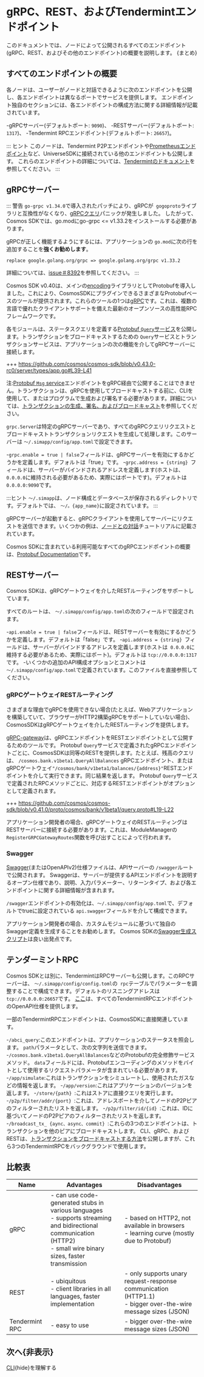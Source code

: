 # gRPC、REST、およびTendermintエンドポイント

このドキュメントでは、ノードによって公開されるすべてのエンドポイント(gRPC、REST、およびその他のエンドポイント)の概要を説明します。 {まとめ}

## すべてのエンドポイントの概要

各ノードは、ユーザーがノードと対話できるように次のエンドポイントを公開し、各エンドポイントは異なるポートでサービスを提供します。 エンドポイント独自のセクションには、各エンドポイントの構成方法に関する詳細情報が記載されています。

-gRPCサーバー(デフォルトポート: `9090`)、
-RESTサーバー(デフォルトポート: `1317`)、
-Tendermint RPCエンドポイント(デフォルトポート: `26657`)。

::: ヒント
このノードは、Tendermint P2Pエンドポイントや[Prometheusエンドポイント](https://docs.tendermint.com/master/nodes/metrics.html#metrics)など、UniverseSDKに接続されている他のエンドポイントも公開します。 これらのエンドポイントの詳細については、[Tendermintのドキュメント](https://docs.tendermint.com/master/tendermint-core/using-tendermint.html#configuration)を参照してください。
:::

## gRPCサーバー

::: 警告
`go-grpc v1.34.0`で導入されたパッチにより、gRPCが` gogoproto`ライブラリと互換性がなくなり、[gRPCクエリ](https://github.com/cosmos/cosmos-sdk/issues/8426)パニックが発生しました。 したがって、Cosmos SDKでは、go.modにgo-grpc <= v1.33.2をインストールする必要があります。

gRPCが正しく機能するようにするには、アプリケーションの `go.mod`に次の行を追加することを**強くお勧めします**。 

```
replace google.golang.org/grpc => google.golang.org/grpc v1.33.2
```

詳細については、[issue＃8392](https://github.com/cosmos/cosmos-sdk/issues/8392)を参照してください。
:::

Cosmos SDK v0.40は、メインの[encoding](./encoding)ライブラリとしてProtobufを導入しました。これにより、CosmosSDKにプラグインできるさまざまなProtobufベースのツールが提供されます。これらのツールの1つは[gRPC](https://grpc.io)です。これは、複数の言語で優れたクライアントサポートを備えた最新のオープンソースの高性能RPCフレームワークです。

各モジュールは、ステータスクエリを定義する[Protobuf `Query`サービス](../building-modules/messages-and-queries.md＃queries)を公開します。トランザクションをブロードキャストするための `Query`サービスとトランザクションサービスは、アプリケーションの次の機能を介してgRPCサーバーに接続します。

+++ https://github.com/cosmos/cosmos-sdk/blob/v0.43.0-rc0/server/types/app.go#L39-L41

注:[Protobuf `Msg` service](../building-modules/messages-and-queries.md＃messages)エンドポイントをgRPC経由で公開することはできません。トランザクションは、gRPCを使用してブロードキャストする前に、CLIを使用して、またはプログラムで生成および署名する必要があります。詳細については、[トランザクションの生成、署名、およびブロードキャスト](../run-node/txs.html)を参照してください。

`grpc.Server`は特定のgRPCサーバーであり、すべてのgRPCクエリリクエストとブロードキャストトランザクションリクエストを生成して処理します。このサーバーは `〜/.simapp/config/app.toml`で設定できます。

-`grpc.enable = true | false`フィールドは、gRPCサーバーを有効にするかどうかを定義します。デフォルトは「true」です。
-`grpc.address = {string} `フィールドは、サーバーがバインドされるアドレスを定義します(ホストは、` 0.0.0.0`に維持される必要があるため、実際にはポートです)。デフォルトは `0.0.0.0:9090`です。

:::ヒント
`〜/.simapp`は、ノード構成とデータベースが保存されるディレクトリです。デフォルトでは、 `〜/。{app_name}`に設定されています。
:::

gRPCサーバーが起動すると、gRPCクライアントを使用してサーバーにリクエストを送信できます。いくつかの例は、[ノードとの対話](../run-node/interact-node.md＃using-grpc)チュートリアルに記載されています。

Cosmos SDKに含まれている利用可能なすべてのgRPCエンドポイントの概要は、[Protobuf Documentation](./proto-docs.md)です。

## RESTサーバー

Cosmos SDKは、gRPCゲートウェイを介したRESTルーティングをサポートしています。

すべてのルートは、 `〜/.simapp/config/app.toml`の次のフィールドで設定されます。

-`api.enable = true | false`フィールドは、RESTサーバーを有効にするかどうかを定義します。デフォルトは「false」です。
-`api.address = {string} `フィールドは、サーバーがバインドするアドレスを定義します(ホストは` 0.0.0.0`に維持する必要があるため、実際にはポート)。デフォルトは `tcp://0.0.0.0:1317`です。
-いくつかの追加のAPI構成オプションとコメントは `〜/.simapp/config/app.toml`で定義されています。このファイルを直接参照してください。

### gRPCゲートウェイRESTルーティング

さまざまな理由でgRPCを使用できない場合(たとえば、Webアプリケーションを構築していて、ブラウザーがHTTP2構築gRPCをサポートしていない場合)、CosmosSDKはgRPCゲートウェイを介したRESTルーティングを提供します。

[gRPC-gateway](https://grpc-ecosystem.github.io/grpc-gateway/)は、gRPCエンドポイントをRESTエンドポイントとして公開するためのツールです。 Protobuf `Query`サービスで定義されたgRPCエンドポイントごとに、CosmosSDKは同等のRESTを提供します。たとえば、残高のクエリは、 `/cosmos.bank.v1beta1.QueryAllBalances` gRPCエンドポイント、またはgRPCゲートウェイ` "/cosmos/bank/v1beta1/balances/{address}" `RESTエンドポイントを介して実行できます。同じ結果を返します。 Protobuf `Query`サービスで定義されたRPCメソッドごとに、対応するRESTエンドポイントがオプションとして定義されます。

+++ https://github.com/cosmos/cosmos-sdk/blob/v0.41.0/proto/cosmos/bank/v1beta1/query.proto#L19-L22

アプリケーション開発者の場合、gRPCゲートウェイのRESTルーティングはRESTサーバーに接続する必要があります。これは、ModuleManagerの `RegisterGRPCGatewayRoutes`関数を呼び出すことによって行われます。

### Swagger

[Swagger](https://swagger.io/)(またはOpenAPIv2)仕様ファイルは、APIサーバーの `/swagger`ルートで公開されます。 Swaggerは、サーバーが提供するAPIエンドポイントを説明するオープン仕様であり、説明、入力パラメーター、リターンタイプ、および各エンドポイントに関する詳細情報が含まれます。

`/swagger`エンドポイントの有効化は、`〜/.simapp/config/app.toml`で、デフォルトでtrueに設定されている `api.swagger`フィールドを介して構成できます。

アプリケーション開発者の場合、カスタムモジュールに基づいて独自のSwagger定義を生成することをお勧めします。 Cosmos SDKの[Swagger生成スクリプト](https://github.com/cosmos/cosmos-sdk/blob/v0.40.0-rc4/scripts/protoc-swagger-gen.sh)は良い出発点です。

## テンダーミントRPC

Cosmos SDKとは別に、TendermintはRPCサーバーも公開します。このRPCサーバーは、 `〜/.simapp/config/config.toml`の` rpc`テーブルでパラメーターを調整することで構成できます。デフォルトのリスニングアドレスは `tcp://0.0.0.0:26657`です。 [ここ](https://docs.tendermint.com/master/rpc/)は、すべてのTendermintRPCエンドポイントのOpenAPI仕様を提供します。

一部のTendermintRPCエンドポイントは、CosmosSDKに直接関連しています。

-`/abci_query`:このエンドポイントは、アプリケーションのステータスを照会します。 `path`パラメータとして、次の文字列を送信できます。
    -`/cosmos.bank.v1beta1.QueryAllBalances`などのProtobufの完全修飾サービスメソッド。 `data`フィールドには、Protobufエンコーディングのメソッドをバイトとして使用するリクエストパラメータが含まれている必要があります。
    -`/app/simulate`:これはトランザクションをシミュレートし、使用されたガスなどの情報を返します。
    -`/app/version`:これはアプリケーションのバージョンを返します。
    -`/store/{path} `:これはストアに直接クエリを実行します。
    -`/p2p/filter/addr/{port} `:これは、アドレスポートを介してノードのP2Pピアのフィルターされたリストを返します。
    -`/p2p/filter/id/{id} `:これは、IDに基づいてノードのP2Pピアのフィルターされたリストを返します。
-`/broadcast_tx_ {aync、async、commit} `:これらの3つのエンドポイントは、トランザクションを他のピアにブロードキャストします。 CLI、gRPC、およびRESTは、[トランザクションをブロードキャストする方法](./transactions.md＃broadcasting-the-transaction)を公開しますが、これら3つのTendermintRPCをバックグラウンドで使用します。

## 比較表

| Name           | Advantages                                                                                                                                                            | Disadvantages                                                                                                 |
| -------------- | --------------------------------------------------------------------------------------------------------------------------------------------------------------------- | ------------------------------------------------------------------------------------------------------------- |
| gRPC           | - can use code-generated stubs in various languages<br>- supports streaming and bidirectional communication (HTTP2)<br>- small wire binary sizes, faster transmission | - based on HTTP2, not available in browsers<br>- learning curve (mostly due to Protobuf)                      |
| REST           | - ubiquitous<br>- client libraries in all languages, faster implementation<br>                                                                                        | - only supports unary request-response communication (HTTP1.1)<br>- bigger over-the-wire message sizes (JSON) |
| Tendermint RPC | - easy to use                                                                                                                                                         | - bigger over-the-wire message sizes (JSON)                                                                   |

## 次へ{非表示}

[CLI](./cli.md){hide}を理解する
